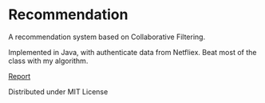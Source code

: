 Recommendation
==============

A recommendation system based on Collaborative Filtering. 

Implemented in Java, with authenticate data from Netfliex. Beat most of the class with my algorithm. 

[Report](https://docs.google.com/document/d/14fHFooSSm7fwa6H3O0tF1OYFPcrnsKldTVv64nIvGzU/edit?usp=sharing)

Distributed under MIT License

